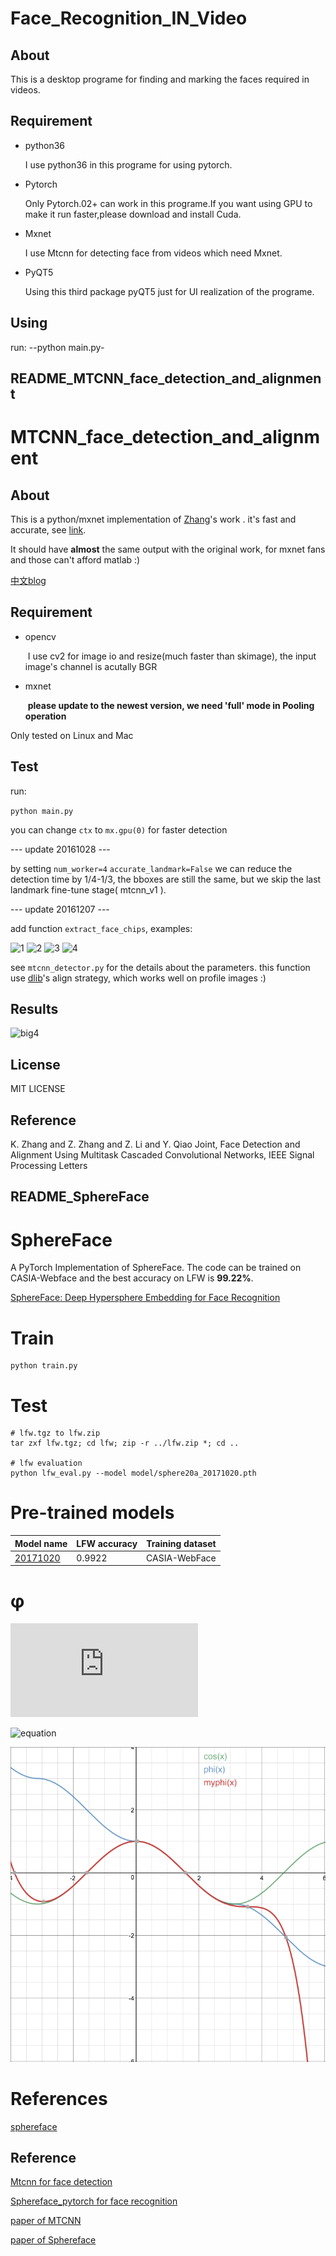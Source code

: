 # Face_Recognition_IN_Video

## About
This is a desktop programe for finding and marking the faces required in videos.
## Requirement
- python36

  I use python36 in this programe for using pytorch.
- Pytorch 

  Only Pytorch.02+ can work in this programe.If you want using GPU to make it run faster,please download and install Cuda.
- Mxnet
  
  I use Mtcnn for detecting face from videos which need Mxnet.
- PyQT5

  Using this third package pyQT5 just for UI realization of the programe.
## Using

run:
  --python main.py-
  
## README_MTCNN_face_detection_and_alignment

# MTCNN_face_detection_and_alignment

## About

  This is a python/mxnet implementation of [Zhang](https://kpzhang93.github.io/)'s work **<Joint Face Detection and Alignment using Multi-task Cascaded Convolutional Neural Networks>**. it's fast and accurate,  see [link](https://github.com/kpzhang93/MTCNN_face_detection_alignment). 

  It should have **almost** the same output with the original work,  for mxnet fans and those can't afford matlab :)

[中文blog](https://pangyupo.github.io/2016/10/22/mxnet-mtcnn/)

## Requirement	  

- opencv 

  ​	I use cv2 for image io and resize(much faster than skimage), the input image's channel is acutally BGR

- mxnet 

  ​	**please update to the newest version, we need 'full' mode in Pooling operation**

Only tested on Linux and Mac

## Test

run:

 ``python main.py`` 

you can change `ctx` to `mx.gpu(0)` for faster detection

--- update 20161028 ---

by setting ``num_worker=4``  ``accurate_landmark=False`` we can reduce the detection time by 1/4-1/3, the bboxes are still the same, but we skip the last landmark fine-tune stage( mtcnn_v1 ). 

--- update 20161207 ---

add function `extract_face_chips`, examples:

![1](http://7vikw0.com1.z0.glb.clouddn.com/chip_0.png)
![2](http://7vikw0.com1.z0.glb.clouddn.com/chip_3.png)
![3](http://7vikw0.com1.z0.glb.clouddn.com/chip_2.png)
![4](http://7vikw0.com1.z0.glb.clouddn.com/chip_1.png)

see `mtcnn_detector.py` for the details about the parameters. this function use [dlib](http://dlib.net/)'s align strategy, which works well on profile images :) 
## Results

![big4](http://7xsc78.com1.z0.glb.clouddn.com/face_mtcnn.png)

## License

MIT LICENSE

## Reference

K. Zhang and Z. Zhang and Z. Li and Y. Qiao Joint,  Face Detection and Alignment Using Multitask Cascaded Convolutional Networks, IEEE Signal Processing Letters

## README_SphereFace

# SphereFace
A PyTorch Implementation of SphereFace.
The code can be trained on CASIA-Webface and the best accuracy on LFW is **99.22%**.

[SphereFace: Deep Hypersphere Embedding for Face Recognition](https://arxiv.org/abs/1704.08063)

# Train
```
python train.py
```

# Test
```
# lfw.tgz to lfw.zip
tar zxf lfw.tgz; cd lfw; zip -r ../lfw.zip *; cd ..

# lfw evaluation
python lfw_eval.py --model model/sphere20a_20171020.pth
```

# Pre-trained models
| Model name      | LFW accuracy | Training dataset |
|-----------------|--------------|------------------|
| [20171020](model/sphere20a_20171020.7z) | 0.9922 | CASIA-WebFace |

# φ
![equation](https://latex.codecogs.com/gif.latex?phi%28x%29%3D%5Cleft%28-1%5Cright%29%5Ek%5Ccdot%20%5Ccos%20%5Cleft%28x%5Cright%29-2%5Ccdot%20k)

![equation](https://latex.codecogs.com/gif.latex?myphi(x)=1-\frac{x^2}{2!}+\frac{x^4}{4!}-\frac{x^6}{6!}+\frac{x^8}{8!}-\frac{x^9}{9!})

![phi](img/phi.png)

# References
[sphereface](https://github.com/wy1iu/sphereface)
## Reference

[Mtcnn for face detection](https://github.com/pangyupo/mxnet_mtcnn_face_detection)

[Sphereface_pytorch for face recognition](https://github.com/clcarwin/sphereface_pytorch)

[paper of MTCNN](ReferencePaper/mtcnn.pdf)

[paper of Sphereface](ReferencePaper/shpereface.pdf)
